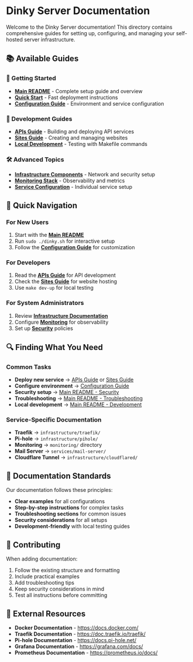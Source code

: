 # Dinky Server Documentation

Welcome to the Dinky Server documentation! This directory contains comprehensive guides for setting up, configuring, and managing your self-hosted server infrastructure.

## 📚 Available Guides

### **🚀 Getting Started**
- **[Main README](../README.md)** - Complete setup guide and overview
- **[Quick Start](../README.md#getting-started)** - Fast deployment instructions
- **[Configuration Guide](../config/README.md)** - Environment and service configuration

### **🔧 Development Guides**
- **[APIs Guide](apis-guide.md)** - Building and deploying API services
- **[Sites Guide](sites-guide.md)** - Creating and managing websites
- **[Local Development](../README.md#local-development)** - Testing with Makefile commands

### **🛠️ Advanced Topics**
- **[Infrastructure Components](../infrastructure/)** - Network and security setup
- **[Monitoring Stack](../monitoring/)** - Observability and metrics
- **[Service Configuration](../services/)** - Individual service setup

## 🎯 Quick Navigation

### **For New Users**
1. Start with the **[Main README](../README.md)**
2. Run `sudo ./dinky.sh` for interactive setup
3. Follow the **[Configuration Guide](../config/README.md)** for customization

### **For Developers**
1. Read the **[APIs Guide](apis-guide.md)** for API development
2. Check the **[Sites Guide](sites-guide.md)** for website hosting
3. Use `make dev-up` for local testing

### **For System Administrators**
1. Review **[Infrastructure Documentation](../infrastructure/)**
2. Configure **[Monitoring](../monitoring/)** for observability
3. Set up **[Security](../infrastructure/firewall/)** policies

## 🔍 Finding What You Need

### **Common Tasks**
- **Deploy new service** → [APIs Guide](apis-guide.md) or [Sites Guide](sites-guide.md)
- **Configure environment** → [Configuration Guide](../config/README.md)
- **Security setup** → [Main README - Security](../README.md#security-levels)
- **Troubleshooting** → [Main README - Troubleshooting](../README.md#troubleshooting)
- **Local development** → [Main README - Development](../README.md#local-development)

### **Service-Specific Documentation**
- **Traefik** → `infrastructure/traefik/`
- **Pi-hole** → `infrastructure/pihole/`
- **Monitoring** → `monitoring/` directory
- **Mail Server** → `services/mail-server/`
- **Cloudflare Tunnel** → `infrastructure/cloudflared/`

## 📝 Documentation Standards

Our documentation follows these principles:
- **Clear examples** for all configurations
- **Step-by-step instructions** for complex tasks
- **Troubleshooting sections** for common issues
- **Security considerations** for all setups
- **Development-friendly** with local testing guides

## 🤝 Contributing

When adding documentation:
1. Follow the existing structure and formatting
2. Include practical examples
3. Add troubleshooting tips
4. Keep security considerations in mind
5. Test all instructions before committing

## 🔗 External Resources

- **Docker Documentation** - https://docs.docker.com/
- **Traefik Documentation** - https://doc.traefik.io/traefik/
- **Pi-hole Documentation** - https://docs.pi-hole.net/
- **Grafana Documentation** - https://grafana.com/docs/
- **Prometheus Documentation** - https://prometheus.io/docs/ 
